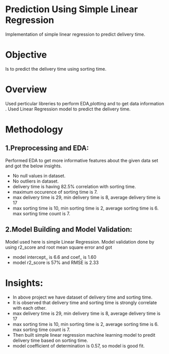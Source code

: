 # Prediction Using Simple Linear Regression
Implementation of simple linear regression to predict delivery time.
# Objective
Is to predict the delivery time using sorting time.
# Overview
Used perticular libreries to perform EDA,plotting and to get data information . Used Linear Regression  model to predict the delivery time.
# Methodology
## 1.Preprocessing and EDA:
Performed EDA to get more informative features about the given data set and got the below insights.
* No null values in dataset.
* No outliers in dataset.
* delivery time is having 82.5% correlation with sorting time.
* maximum occurence of sorting time is 7.
* max delivery time is 29, min delivery time is 8, average delivery time is 17
* max sorting time is 10, min sorting time is 2, average sorting time is 6. max sorting time count is 7.
## 2.Model Building and Model Validation:
Model used here is simple Linear Regression. Model validation done by using r2_score and root mean square error and got
* model intercept_ is 6.6 and coef_ is 1.60
* model r2_score is 57% and RMSE is 2.33
# Insights:
* In above project we have dataset of delivery time and sorting time.
* It is observed that delivery time and sorting time is strongly correlate with each other.
* max delivery time is 29, min delivery time is 8, average delivery time is 17
* max sorting time is 10, min sorting time is 2, average sorting time is 6. max sorting time count is 7.
* Then built simple linear regression machine learning model to predit delivery time based on sorting time.
* model coefficient of determination is 0.57, so model is good fit.
